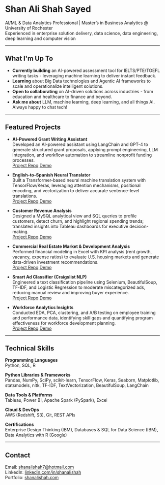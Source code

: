 # Shan Ali Shah Sayed

AI/ML & Data Analytics Professional | Master’s in Business Analytics @ University of Rochester  
Experienced in enterprise solution delivery, data science, data engineering, deep learning and computer vision

---

## What I'm Up To

- **Currently building** an AI-powered assessment tool for IELTS/PTE/TOEFL writing tasks - leveraging machine learning to deliver instant feedback.
- **Learning** about Big Data technologies and Agentic AI frameworks to scale and operationalize intelligent solutions.
- **Open to collaborating** on AI-driven solutions across industries - from education and healthcare to finance and beyond.
- **Ask me about** LLM, machine learning, deep learning, and all things AI. Always happy to chat tech!

---

## Featured Projects

- **AI-Powered Grant Writing Assistant**  
  Developed an AI-powered assistant using LangChain and GPT-4 to generate structured grant proposals, applying prompt engineering, LLM integration, and workflow automation to streamline nonprofit funding processes.  
  [Project Repo](https://github.com/shanalishah/ai-grant-writing-assistant) [Demo](https://ai-grant-writing-assistant.streamlit.app)

- **English-to-Spanish Neural Translator**  
  Built a Transformer-based neural machine translation system with TensorFlow/Keras, leveraging attention mechanisms, positional encoding, and vectorization to deliver accurate sentence-level translations.  
  [Project Repo](https://github.com/shanalishah/english-to-spanish-translator) [Demo](https://english-to-spanish-translator.streamlit.app)

- **Customer Revenue Analysis**  
  Designed a MySQL analytical view and SQL queries to profile customers, detect churn, and highlight regional spending trends; translated insights into Tableau dashboards for executive decision-making.  
  [Project Repo](https://github.com/shanalishah/customer-revenue-analysis-sql-tableau) [Demo](https://customer-revenue-analysis-sql-tableau.streamlit.app)

- **Commercial Real Estate Market & Development Analysis**  
  Performed financial modeling in Excel with KPI analysis (rent growth, vacancy, expense ratios) to evaluate U.S. housing markets and generate data-driven investment recommendations.  
  [Project Repo](https://github.com/shanalishah/real-estate-market-analysis) [Demo](https://real-estate-market-analysis.streamlit.app)

- **Smart Ad Classifier (Craigslist NLP)**  
  Engineered a text classification pipeline using Selenium, BeautifulSoup, TF-IDF, and Logistic Regression to moderate miscategorized ads, reducing manual review and improving buyer experience.  
  [Project Repo](https://github.com/shanalishah/smart-ad-classifier-nlp-powered-craigslist-moderation) [Demo](https://workforce-analytics-dashboard.streamlit.app)

- **Workforce Analytics Insights**  
  Conducted EDA, PCA, clustering, and A/B testing on employee training and performance data, identifying skill gaps and quantifying program effectiveness for workforce development planning.  
  [Project Repo](https://github.com/shanalishah/workforce-analytics-insights) [Demo](https://workforce-analytics-dashboard.streamlit.app)

---

## Technical Skills

**Programming Languages**  
Python, SQL, R

**Python Libraries & Frameworks**  
Pandas, NumPy, SciPy, scikit-learn, TensorFlow, Keras, Seaborn, Matplotlib, statsmodels, nltk, TF-IDF, TextVectorization, BeautifulSoup, LangChain

**Data Tools & Platforms**  
Tableau, Power BI, Apache Spark (PySpark), Excel

**Cloud & DevOps**  
AWS (Redshift, S3), Git, REST APIs

**Certifications**  
Enterprise Design Thinking (IBM), Databases & SQL for Data Science (IBM), Data Analytics with R (Google)

---

## Contact

Email: [shanalishah7@hotmail.com](mailto:shanalishah7@hotmail.com)  
LinkedIn: [linkedin.com/in/shanalishah](https://www.linkedin.com/in/shanalishah)  
Portfolio: [shanalishah.com](https://www.shanalishah.com)  
